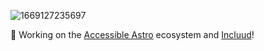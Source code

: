 ![1669127235697](https://user-images.githubusercontent.com/3909046/205880179-af74ab1a-916f-4bf2-b777-3811ca9c5998.jpeg)

🚀 Working on the [Accessible Astro](https://accessible-astro.incluud.dev) ecosystem and [Incluud](https://incluud.dev)!
